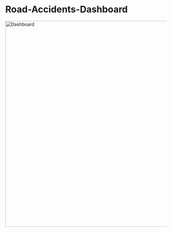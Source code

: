 # Road-Accidents-Dashboard
<img width="1285" height="643" alt="Dashboard" src="https://github.com/user-attachments/assets/7df80713-0486-4bd1-98a1-1468812a5a6b" />
